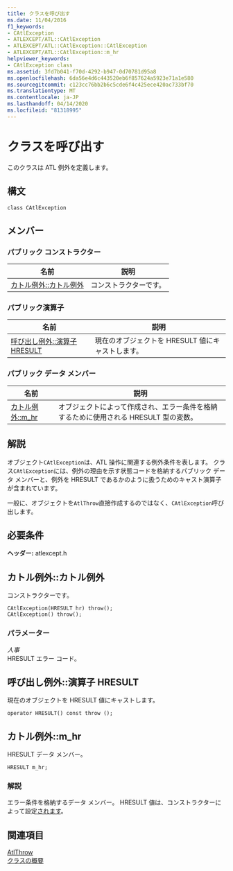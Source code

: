 ```yaml
---
title: クラスを呼び出す
ms.date: 11/04/2016
f1_keywords:
- CAtlException
- ATLEXCEPT/ATL::CAtlException
- ATLEXCEPT/ATL::CAtlException::CAtlException
- ATLEXCEPT/ATL::CAtlException::m_hr
helpviewer_keywords:
- CAtlException class
ms.assetid: 3fd7b041-f70d-4292-b947-0d70781d95a8
ms.openlocfilehash: 6da56e4d6c443520eb6f857624a5923e71a1e580
ms.sourcegitcommit: c123cc76bb2b6c5cde6f4c425ece420ac733bf70
ms.translationtype: MT
ms.contentlocale: ja-JP
ms.lasthandoff: 04/14/2020
ms.locfileid: "81318995"
---
```

# <a name="catlexception-class"></a>クラスを呼び出す

このクラスは ATL 例外を定義します。

## <a name="syntax"></a>構文

```
class CAtlException
```

## <a name="members"></a>メンバー

### <a name="public-constructors"></a>パブリック コンストラクター

|名前|説明|
|----------|-----------------|
|[カトル例外::カトル例外](#catlexception)|コンストラクターです。|

### <a name="public-operators"></a>パブリック演算子

|名前|説明|
|----------|-----------------|
|[呼び出し例外::演算子 HRESULT](#operator_hresult)|現在のオブジェクトを HRESULT 値にキャストします。|

### <a name="public-data-members"></a>パブリック データ メンバー

|名前|説明|
|----------|-----------------|
|[カトル例外::m_hr](#m_hr)|オブジェクトによって作成され、エラー条件を格納するために使用される HRESULT 型の変数。|

## <a name="remarks"></a>解説

オブジェクト`CAtlException`は、ATL 操作に関連する例外条件を表します。 クラス`CAtlException`には、例外の理由を示す状態コードを格納するパブリック データ メンバーと、例外を HRESULT であるかのように扱うためのキャスト演算子が含まれています。

一般に、オブジェクトを`AtlThrow`直接作成するのではなく、`CAtlException`呼び出します。

## <a name="requirements"></a>必要条件

**ヘッダー:** atlexcept.h

## <a name="catlexceptioncatlexception"></a><a name="catlexception"></a>カトル例外::カトル例外

コンストラクターです。

```
CAtlException(HRESULT hr) throw();
CAtlException() throw();
```

### <a name="parameters"></a>パラメーター

*人事*<br/>
HRESULT エラー コード。

## <a name="catlexceptionoperator-hresult"></a><a name="operator_hresult"></a>呼び出し例外::演算子 HRESULT

現在のオブジェクトを HRESULT 値にキャストします。

```
operator HRESULT() const throw ();
```

## <a name="catlexceptionm_hr"></a><a name="m_hr"></a>カトル例外::m_hr

HRESULT データ メンバー。

```
HRESULT m_hr;
```

### <a name="remarks"></a>解説

エラー条件を格納するデータ メンバー。 HRESULT 値は、コンストラクターによって設定[されます](#catlexception)。

## <a name="see-also"></a>関連項目

[AtlThrow](debugging-and-error-reporting-global-functions.md#atlthrow)<br/>
[クラスの概要](../../atl/atl-class-overview.md)
